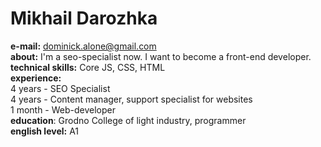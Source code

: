 # Mikhail Darozhka  
**e-mail:** dominick.alone@gmail.com  
**about:** I'm a seo-specialist now. I want to become a front-end developer.  
**technical skills:** Core JS, CSS, HTML  
**experience:**  
4 years - SEO Specialist  
4 years - Content manager, support specialist for websites  
1 month - Web-developer  
**education**: Grodno College of light industry, programmer  
**english level:** A1